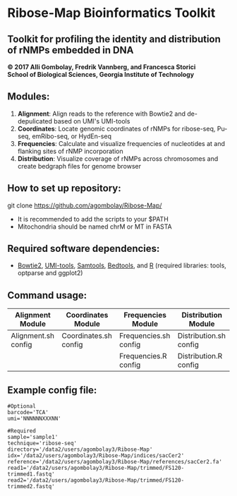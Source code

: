 # Ribose-Map Bioinformatics Toolkit
## Toolkit for profiling the identity and distribution of rNMPs embedded in DNA
**© 2017 Alli Gombolay, Fredrik Vannberg, and Francesca Storici**  
**School of Biological Sciences, Georgia Institute of Technology**

## Modules:
1. **Alignment**: Align reads to the reference with Bowtie2 and de-depulicated based on UMI's UMI-tools
2. **Coordinates**: Locate genomic coordinates of rNMPs for ribose-seq, Pu-seq, emRibo-seq, or HydEn-seq
3. **Frequencies**: Calculate and visualize frequencies of nucleotides at and flanking sites of rNMP incorporation
4. **Distribution**: Visualize coverage of rNMPs across chromosomes and create bedgraph files for genome browser

## How to set up repository:
git clone https://github.com/agombolay/Ribose-Map/

* It is recommended to add the scripts to your $PATH  
* Mitochondria should be named chrM or MT in FASTA 

## Required software dependencies:
* [Bowtie2](https://sourceforge.net/projects/bowtie-bio/files/bowtie2/2.3.1), [UMI-tools](https://github.com/CGATOxford/UMI-tools), [Samtools](http://www.htslib.org/download/), [Bedtools](http://bedtools.readthedocs.io/en/latest/content/installation.html), and [R](https://cran.r-project.org/) (required libraries: tools, optparse and ggplot2)

## Command usage:

|   Alignment Module   |   Coordinates Module   |   Frequencies Module   |   Distribution Module   |
| -------------------- | ---------------------- | ---------------------  | ----------------------- |
| Alignment.sh config  | Coordinates.sh config  | Frequencies.sh config  | Distribution.sh config  |
|                      |                        | Frequencies.R config   | Distribution.R config   |

## Example config file:
```
#Optional
barcode='TCA'
umi='NNNNNNXXXNN'

#Required
sample='sample1'
technique='ribose-seq'
directory='/data2/users/agombolay3/Ribose-Map'
idx='/data2/users/agombolay3/Ribose-Map/indices/sacCer2'
reference='/data2/users/agombolay3/Ribose-Map/references/sacCer2.fa'
read1='/data2/users/agombolay3/Ribose-Map/trimmed/FS120-trimmed1.fastq'
read2='/data2/users/agombolay3/Ribose-Map/trimmed/FS120-trimmed2.fastq'
```
